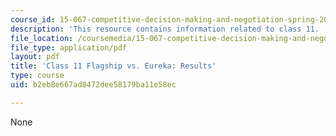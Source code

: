 ```yaml
---
course_id: 15-067-competitive-decision-making-and-negotiation-spring-2011
description: 'This resource contains information related to class 11. '
file_location: /coursemedia/15-067-competitive-decision-making-and-negotiation-spring-2011/b2eb8e667ad8472dee58179ba11e58ec_MIT15_067S11_Cl11_F_E_RE.pdf
file_type: application/pdf
layout: pdf
title: 'Class 11 Flagship vs. Eureka: Results'
type: course
uid: b2eb8e667ad8472dee58179ba11e58ec

---
```

None